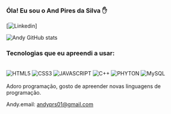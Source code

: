 ### Óla! Eu sou o And Pires da Silva ✋

[![Linkedin](https://img.shields.io/badge/LinkedIn-0077B5?style=for-the-badge&logo=linkedin&logoColor=white)]

![Andy GitHub stats](https://github-readme-stats.vercel.app/api?username=AndyPR&show_icons=true&theme=dracula)

### Tecnologias que eu apreendi a usar:
<div style="display: incline_block"><br/>
  <img align="center" alt="HTML5" src=https://img.shields.io/badge/HTML-239120?style=for-the-badge&logo=html5&logoColor=white />
  <img align="center" alt="CSS3" src="https://img.shields.io/badge/CSS-239120?&style=for-the-badge&logo=css3&logoColor=white" />
  <img align="center" alt="JAVASCRIPT" src="https://img.shields.io/badge/JavaScript-F7DF1E?style=for-the-badge&logo=javascript&logoColor=black" />
  <img align="center" alt="C++" src="https://img.shields.io/badge/C%2B%2B-00599C?style=for-the-badge&logo=c%2B%2B&logoColor=white" />
  <img align="center" alt="PHYTON" src="https://img.shields.io/badge/Python-14354C?style=for-the-badge&logo=python&logoColor=white" />
  <img align="center" alt="MySQL" src="https://img.shields.io/badge/MySQL-00000F?style=for-the-badge&logo=mysql&logoColor=white" />
</div><br/>
Adoro programação, gosto de apreender novas linguagens de programação.

Andy.email:
andyprs01@gmail.com

